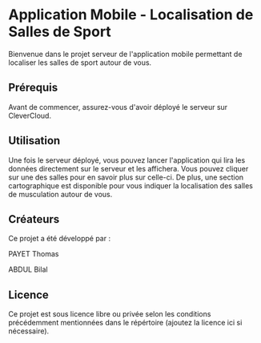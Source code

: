
# Application Mobile - Localisation de Salles de Sport

Bienvenue dans le projet serveur de l'application mobile permettant de localiser les salles de sport autour de vous.

## Prérequis

Avant de commencer, assurez-vous d'avoir déployé le serveur sur CleverCloud.

## Utilisation

Une fois le serveur déployé, vous pouvez lancer l'application qui lira les données directement sur le serveur et les affichera. Vous pouvez cliquer sur une des salles pour en savoir plus sur celle-ci. De plus, une section cartographique est disponible pour vous indiquer la localisation des salles de musculation autour de vous.

## Créateurs

Ce projet a été développé par :

PAYET Thomas

ABDUL Bilal

## Licence

Ce projet est sous licence libre ou privée selon les conditions précédemment mentionnées dans le répértoire (ajoutez la licence ici si nécessaire).

